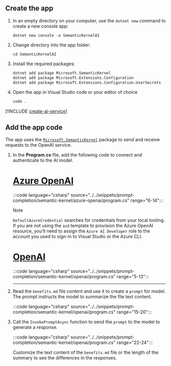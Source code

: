 ## Create the app

1. In an empty directory on your computer, use the `dotnet new` command to create a new console app:

    ```dotnetcli
    dotnet new console -o SemanticKernelAI
    ```

1. Change directory into the app folder:

    ```dotnetcli
    cd SemanticKernelAI
    ```

1. Install the required packages:

    ```bash
    dotnet add package Microsoft.SemanticKernel
    dotnet add package Microsoft.Extensions.Configuration
    dotnet add package Microsoft.Extensions.Configuration.UserSecrets
    ```

1. Open the app in Visual Studio code or your editor of choice

    ```bash
    code .
    ```

[!INCLUDE [create-ai-service](../create-ai-service.md)]

## Add the app code

The app uses the [`Microsoft.SemanticKernel`](https://www.nuget.org/packages/Microsoft.SemanticKernel) package to send and receive requests to the OpenAI service.

1. In the **Program.cs** file, add the following code to connect and authenticate to the AI model.
    <!-- markdownlint-disable MD023 -->
    # [Azure OpenAI](#tab/azure-openai)

    :::code language="csharp" source="../../snippets/prompt-completion/semantic-kernel/azure-openai/program.cs" range="6-14":::

    > [!NOTE]
    > `DefaultAzureCredential` searches for credentials from  your local tooling. If you are not using the `azd` template to provision the Azure OpenAI resource, you'll need to assign the `Azure AI Developer` role to the account you used to sign-in to Visual Studio or the Azure CLI.

    # [OpenAI](#tab/openai)

    :::code language="csharp" source="../../snippets/prompt-completion/semantic-kernel/openai/program.cs" range="5-13":::

    ---

1. Read the `benefits.md` file content and use it to create a `prompt` for model. The prompt instructs the model to summarize the file text content.

    :::code language="csharp" source="../../snippets/prompt-completion/semantic-kernel/openai/program.cs" range="15-20":::

1. Call the `InvokePromptAsync` function to send the `prompt` to the model to generate a response.

    :::code language="csharp" source="../../snippets/prompt-completion/semantic-kernel/openai/program.cs" range="22-24":::

    Customize the text content of the `benefits.md` file or the length of the summary to see the differences in the responses.
